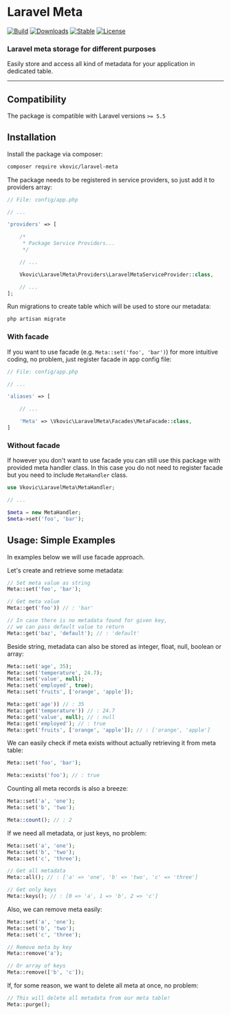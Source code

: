# Laravel Meta

[![Build](https://api.travis-ci.org/vkovic/laravel-meta.svg?branch=master)](https://travis-ci.org/vkovic/laravel-meta)
[![Downloads](https://poser.pugx.org/vkovic/laravel-meta/downloads)](https://packagist.org/packages/vkovic/laravel-meta)
[![Stable](https://poser.pugx.org/vkovic/laravel-meta/v/stable)](https://packagist.org/packages/vkovic/laravel-meta)
[![License](https://poser.pugx.org/vkovic/laravel-meta/license)](https://packagist.org/packages/vkovic/laravel-meta)

### Laravel meta storage for different purposes

Easily store and access all kind of metadata for your application in dedicated table.

---

## Compatibility

The package is compatible with Laravel versions `>= 5.5`

## Installation

Install the package via composer:

```bash
composer require vkovic/laravel-meta
```

The package needs to be registered in service providers, so just add it to providers array:

```php
// File: config/app.php

// ...

'providers' => [

    /*
     * Package Service Providers...
     */

    // ...

    Vkovic\LaravelMeta\Providers\LaravelMetaServiceProvider::class,

    // ...
];
```

Run migrations to create table which will be used to store our metadata:

```bash
php artisan migrate
```

### With facade

If you want to use facade (e.g. `Meta::set('foo', 'bar')`) for more intuitive coding, no problem, just register facade in app config file:

```php
// File: config/app.php

// ...

'aliases' => [

    // ...

    'Meta' => \Vkovic\LaravelMeta\Facades\MetaFacade::class,
]
```

### Without facade

If however you don't want to use facade you can still use this package with provided meta handler class.
In this case you do not need to register facade but you need to include `MetaHandler` class.

```php
use Vkovic\LaravelMeta\MetaHandler;

// ...

$meta = new MetaHandler;
$meta->set('foo', 'bar');
```

## Usage: Simple Examples

In examples below we will use facade approach.

Let's create and retrieve some metadata:

```php
// Set meta value as string
Meta::set('foo', 'bar');

// Get meta value
Meta::get('foo')) // : 'bar'

// In case there is no metadata found for given key,
// we can pass default value to return
Meta::get('baz', 'default'); // : 'default'
```

Beside string, metadata can also be stored as integer, float, null, boolean or array:

```php
Meta::set('age', 35);
Meta::set('temperature', 24.7);
Meta::set('value', null);
Meta::set('employed', true);
Meta::set('fruits', ['orange', 'apple']);

Meta::get('age')) // : 35
Meta::get('temperature')) // : 24.7
Meta::get('value', null); // : null
Meta::get('employed'); // : true
Meta::get('fruits', ['orange', 'apple']); // : ['orange', 'apple']
```

We can easily check if meta exists without actually retrieving it from meta table:

```php
Meta::set('foo', 'bar');

Meta::exists('foo'); // : true
```

Counting all meta records is also a breeze:

```php
Meta::set('a', 'one');
Meta::set('b', 'two');

Meta::count(); // : 2
```

If we need all metadata, or just keys, no problem:

```php
Meta::set('a', 'one');
Meta::set('b', 'two');
Meta::set('c', 'three');

// Get all metadata
Meta::all(); // : ['a' => 'one', 'b' => 'two', 'c' => 'three']

// Get only keys
Meta::keys(); // : [0 => 'a', 1 => 'b', 2 => 'c']
```

Also, we can remove meta easily:

```php
Meta::set('a', 'one');
Meta::set('b', 'two');
Meta::set('c', 'three');

// Remove meta by key
Meta::remove('a');

// Or array of keys
Meta::remove(['b', 'c']);
```

If, for some reason, we want to delete all meta at once, no problem:

```php
// This will delete all metadata from our meta table!
Meta::purge();
```